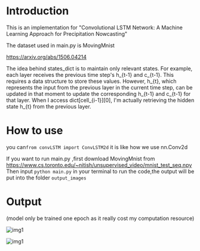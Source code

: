 # Introduction
This is an implementation for "Convolutional LSTM Network: A Machine Learning Approach for Precipitation Nowcasting"

The dataset used in main.py is MovingMnist

https://arxiv.org/abs/1506.04214

The idea behind states_dict is to maintain only relevant states. For example, each layer receives the previous time step's h_{t-1} and c_{t-1}. This requires a data structure to store these values. However, h_{t}, which represents the input from the previous layer in the current time step, can be updated in that moment to update the corresponding h_{t-1} and c_{t-1} for that layer. When I access dict[cell_{i-1}][0], I'm actually retrieving the hidden state h_{t} from the previous layer.

# How to use
you can`from convLSTM import ConvLSTM2d` it is like how we use nn.Conv2d

If you want to run main.py ,first download MovingMnist from https://www.cs.toronto.edu/~nitish/unsupervised_video/mnist_test_seq.npy
Then input `python main.py` in your terminal to run the code,the output will be put into the folder `output_images`

# Output
(model only be trained one epoch as it really cost my computation resource)

![img1](./"images/1_output.gif")

![img1](./"images/1_target.gif")

